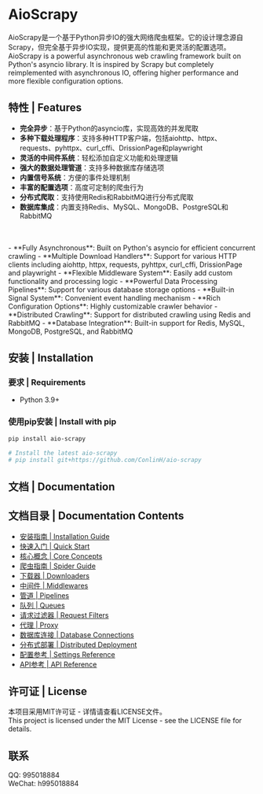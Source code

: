 # AioScrapy

AioScrapy是一个基于Python异步IO的强大网络爬虫框架。它的设计理念源自Scrapy，但完全基于异步IO实现，提供更高的性能和更灵活的配置选项。</br>
AioScrapy is a powerful asynchronous web crawling framework built on Python's asyncio library. It is inspired by Scrapy but completely reimplemented with asynchronous IO, offering higher performance and more flexible configuration options.

## 特性 | Features

- **完全异步**：基于Python的asyncio库，实现高效的并发爬取
- **多种下载处理程序**：支持多种HTTP客户端，包括aiohttp、httpx、requests、pyhttpx、curl_cffi、DrissionPage和playwright
- **灵活的中间件系统**：轻松添加自定义功能和处理逻辑
- **强大的数据处理管道**：支持多种数据库存储选项
- **内置信号系统**：方便的事件处理机制
- **丰富的配置选项**：高度可定制的爬虫行为
- **分布式爬取**：支持使用Redis和RabbitMQ进行分布式爬取
- **数据库集成**：内置支持Redis、MySQL、MongoDB、PostgreSQL和RabbitMQ
</br>
</br>
- **Fully Asynchronous**: Built on Python's asyncio for efficient concurrent crawling
- **Multiple Download Handlers**: Support for various HTTP clients including aiohttp, httpx, requests, pyhttpx, curl_cffi, DrissionPage and playwright
- **Flexible Middleware System**: Easily add custom functionality and processing logic
- **Powerful Data Processing Pipelines**: Support for various database storage options
- **Built-in Signal System**: Convenient event handling mechanism
- **Rich Configuration Options**: Highly customizable crawler behavior
- **Distributed Crawling**: Support for distributed crawling using Redis and RabbitMQ
- **Database Integration**: Built-in support for Redis, MySQL, MongoDB, PostgreSQL, and RabbitMQ

## 安装 | Installation

### 要求 | Requirements

- Python 3.9+

### 使用pip安装 | Install with pip

```bash
pip install aio-scrapy

# Install the latest aio-scrapy
# pip install git+https://github.com/ConlinH/aio-scrapy
```

## 文档 | Documentation

## 文档目录 | Documentation Contents
- [安装指南 | Installation Guide](docs/installation.md)
- [快速入门 | Quick Start](docs/quickstart.md)
- [核心概念 | Core Concepts](docs/concepts.md)
- [爬虫指南 | Spider Guide](docs/spiders.md)
- [下载器 | Downloaders](docs/downloaders.md)
- [中间件 | Middlewares](docs/middlewares.md)
- [管道 | Pipelines](docs/pipelines.md)
- [队列 | Queues](docs/queues.md)
- [请求过滤器 | Request Filters](docs/dupefilters.md)
- [代理 | Proxy](docs/proxy.md)
- [数据库连接 | Database Connections](docs/databases.md)
- [分布式部署 | Distributed Deployment](docs/distributed.md)
- [配置参考 | Settings Reference](docs/settings.md)
- [API参考 | API Reference](docs/api.md)

## 许可证 | License

本项目采用MIT许可证 - 详情请查看LICENSE文件。</br>
This project is licensed under the MIT License - see the LICENSE file for details.


## 联系
QQ: 995018884 </br>
WeChat: h995018884